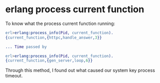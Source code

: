 # erlang process current function
To know what the process current function running:

``` erlang
erl>erlang:process_info(Pid, current_function).
{current_function,{httpc,handle_answer,3}}

... Time passed by

erl>erlang:process_info(Pid, current_function).
{current_function,{gen_server,loop,6}}

```
Through this method, I found out what caused our system key process timeout.
